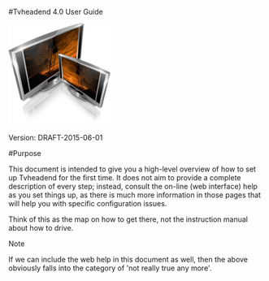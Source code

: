 #Tvheadend 4.0 User Guide

![Tvheadend Logo](images/tvhlogo.png)

Version: DRAFT-2015-06-01

#Purpose

This document is intended to give you a high-level overview of how to set 
up Tvheadend for the first time. It does not aim to provide a complete description
of every step; instead, consult the on-line (web interface) help as you 
set things up, as there is much more information in those pages that will
help you with specific configuration issues.

Think of this as the map on how to get there, not the instruction manual about how to drive.

<div class="admonition note">
<p class="admonition-title">Note</p>
<p>If we can include the web help in this document as well, then the above
obviously falls into the category of 'not really true any more'.</p>
</div>

